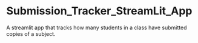 # Submission_Tracker_StreamLit_App
A streamlit app that tracks how many students in a class have submitted copies of a subject.
